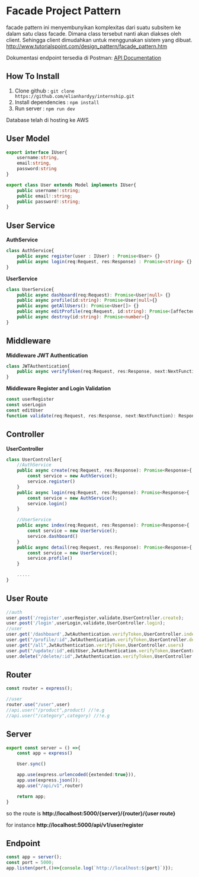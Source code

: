 # Facade Project Pattern

 facade pattern ini menyembunyikan komplexitas dari suatu subsitem ke dalam satu class facade. Dimana class tersebut nanti akan diakses oleh client. Sehingga client dimudahkan untuk menggunakan sistem yang dibuat. http://www.tutorialspoint.com/design_pattern/facade_pattern.htm

Dokumentasi endpoint tersedia di Postman: [API Documentation](https://documenter.getpostman.com/view/18886846/2sAXxJiapN)

## How To Install
1. Clone github : `git clone https://github.com/elianhardyy/internship.git`
2. Install dependencies : `npm install`
3. Run server : `npm run dev`

Database telah di hosting ke AWS

## User Model

```ts
export interface IUser{
    username:string,
    email:string,
    password:string
}

export class User extends Model implements IUser{
    public username!:string;
    public email!:string;
    public password!:string;
}
```
## User Service

**AuthService**

```ts
class AuthService{
    public async register(user : IUser) : Promise<User> {}
    public async login(req:Request, res:Response) : Promise<string> {}
}
```

**UserService**

```ts
class UserService{
    public async dashboard(req:Request): Promise<User|null> {}
    public async profile(id:string): Promise<User|null>{}
    public async getAllUsers(): Promise<User[]> {}
    public async editProfile(req:Request, id:string): Promise<[affectedCount:number]>{}
    public async destroy(id:string): Promise<number>{}
}
```

## Middleware
**Middleware JWT Authentication**
```ts
class JWTAuthentication{
    public async verifyToken(req:Request, res:Response, next:NextFunction): Promise<Response|void>{}
}

```

**Middleware Register and Login Validation**
```ts
const userRegister
const userLogin
const editUser
function validate(req:Request, res:Response, next:NextFunction): Response<any,Record<string,any>> | undefined{}
```
## Controller
**UserController**
```ts
class UserController{
    //AuthService
    public async create(req:Request, res:Response): Promise<Response>{
        const service = new AuthService();
        service.register()
    }
    public async login(req:Request, res:Response): Promise<Response>{
        const service = new AuthService();
        service.login()
    }

    //UserService
    public async index(req:Request, res:Response): Promise<Response>{
        const service = new UserService();
        service.dashboard()
    }
    public async detail(req:Request, res:Response): Promise<Response>{
        const service = new UserService();
        service.profile()
    }

    .....
}

```

## User Route
```ts
//auth
user.post('/register',userRegister,validate,UserController.create);
user.post('/login',userLogin,validate,UserController.login);
//user
user.get('/dashboard',JwtAuthentication.verifyToken,UserController.index)
user.get("/profile/:id",JwtAuthentication.verifyToken,UserController.detail)
user.get("/all",JwtAuthentication.verifyToken,UserController.users)
user.put("/update/:id",editUser,JwtAuthentication.verifyToken,UserController.update);
user.delete("/delete/:id",JwtAuthentication.verifyToken,UserController.destroy)
```

## Router
```ts
const router = express();

//user
router.use("/user",user)
//api.user("/product",product) //!e.g
//api.user("/category",category) //!e.g
```

## Server
```ts
export const server = () =>{
    const app = express()

    User.sync()

    app.use(express.urlencoded({extended:true})),
    app.use(express.json());
    app.use("/api/v1",router)

    return app;
} 
```

<p>so the route is <b>http://localhost:5000/{server}/{router}/{user route}</b></p>
<p>for instance <b>http://localhost:5000/api/v1/user/register</b></p>

## Endpoint

```ts
const app = server();
const port = 5000;
app.listen(port,()=>{console.log(`http://localhost:${port}`)});
```

